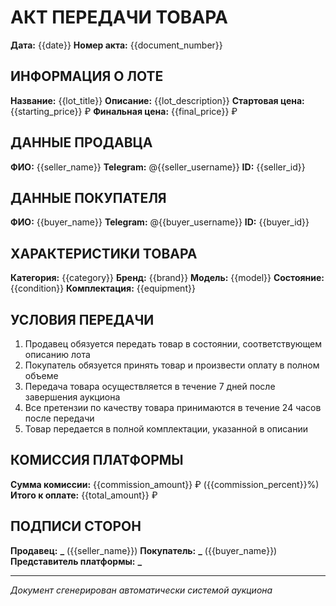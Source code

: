# АКТ ПЕРЕДАЧИ ТОВАРА

**Дата:** {{date}}
**Номер акта:** {{document_number}}

## ИНФОРМАЦИЯ О ЛОТЕ

**Название:** {{lot_title}}
**Описание:** {{lot_description}}
**Стартовая цена:** {{starting_price}} ₽
**Финальная цена:** {{final_price}} ₽

## ДАННЫЕ ПРОДАВЦА

**ФИО:** {{seller_name}}
**Telegram:** @{{seller_username}}
**ID:** {{seller_id}}

## ДАННЫЕ ПОКУПАТЕЛЯ

**ФИО:** {{buyer_name}}
**Telegram:** @{{buyer_username}}
**ID:** {{buyer_id}}

## ХАРАКТЕРИСТИКИ ТОВАРА

**Категория:** {{category}}
**Бренд:** {{brand}}
**Модель:** {{model}}
**Состояние:** {{condition}}
**Комплектация:** {{equipment}}

## УСЛОВИЯ ПЕРЕДАЧИ

1. Продавец обязуется передать товар в состоянии, соответствующем описанию лота
2. Покупатель обязуется принять товар и произвести оплату в полном объеме
3. Передача товара осуществляется в течение 7 дней после завершения аукциона
4. Все претензии по качеству товара принимаются в течение 24 часов после передачи
5. Товар передается в полной комплектации, указанной в описании

## КОМИССИЯ ПЛАТФОРМЫ

**Сумма комиссии:** {{commission_amount}} ₽ ({{commission_percent}}%)
**Итого к оплате:** {{total_amount}} ₽

## ПОДПИСИ СТОРОН

**Продавец:** ********\_******** ({{seller_name}})
**Покупатель:** ********\_******** ({{buyer_name}})
**Представитель платформы:** ********\_********

---

_Документ сгенерирован автоматически системой аукциона_
